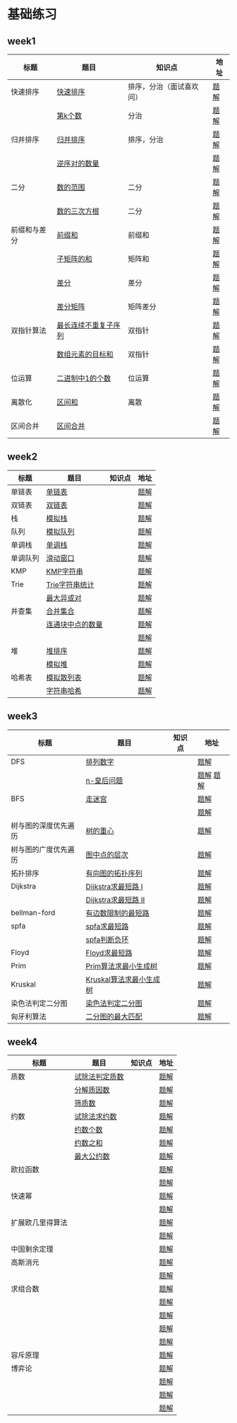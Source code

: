 # 基础练习

## week1

| 标题         | 题目                                                         | 知识点                   | 地址                                    |
| ------------ | ------------------------------------------------------------ | ------------------------ | --------------------------------------- |
| 快速排序     | [快速排序](https://www.acwing.com/problem/content/787/)      | 排序，分治（面试喜欢问） | [题解](/week1/QuickSort.java)           |
|              | [第k个数](https://www.acwing.com/problem/content/788/)       | 分治                     | [题解](/week1/KNumber.java)             |
| 归并排序     | [归并排序](https://www.acwing.com/problem/content/789/)      | 排序，分治               | [题解](/week1/MergeSort.java)           |
|              | [逆序对的数量](https://www.acwing.com/problem/content/790/)  |                          | [题解](/week1/NumberReversePairs.java)  |
| 二分         | [数的范围](https://www.acwing.com/problem/content/791/)      | 二分                     | [题解](/week1/NumberRange.java)         |
|              | [数的三次方根](https://www.acwing.com/problem/content/792/)  | 二分                     | [题解](/week1/NumCube.java)             |
| 前缀和与差分 | [前缀和](https://www.acwing.com/problem/content/description/797/) | 前缀和                   | [题解](/week1/PrefixSum.java)           |
|              | [子矩阵的和](https://www.acwing.com/problem/content/798/)    | 矩阵和                   | [题解](/week1/MatrixSum.java)           |
|              | [差分](https://www.acwing.com/problem/content/799/)          | 差分                     | [题解](/week1/Difference.java)          |
|              | [差分矩阵](https://www.acwing.com/problem/content/800/)      | 矩阵差分                 | [题解](/week1/MatrixDifferent.java)     |
| 双指针算法   | [最长连续不重复子序列](https://www.acwing.com/problem/content/801/) | 双指针                   | [题解](/week1/LongestNotRepeatStr.java) |
|              | [数组元素的目标和](https://www.acwing.com/problem/content/802/) | 双指针                   | [题解](/week1/ArrayTargetSum.java)      |
| 位运算       | [二进制中1的个数](https://www.acwing.com/problem/content/803/) | 位运算                   | [题解](/week1/NumberOneCount.java)      |
| 离散化       | [区间和](https://www.acwing.com/problem/content/804/)        | 离散                     | [题解](/week1/RangeSum.java)            |
| 区间合并     | [区间合并](https://www.acwing.com/problem/content/805/)      |                          | [题解](/week1/RangeMerge.java)          |



## week2

| 标题     | 题目                                                         | 知识点 | 地址                                 |
| -------- | ------------------------------------------------------------ | ------ | ------------------------------------ |
| 单链表   | [单链表](https://www.acwing.com/problem/content/828/)        |        | [题解](/week2/SigleList.java)        |
| 双链表   | [双链表](https://www.acwing.com/problem/content/829/)        |        | [题解](/week2/.java)                 |
| 栈       | [模拟栈](https://www.acwing.com/problem/content/830/)        |        | [题解](/week2/AcStack.java)          |
| 队列     | [模拟队列](https://www.acwing.com/problem/content/831/)      |        | [题解](/week2/SimulationQueue.java)  |
| 单调栈   | [单调栈](https://www.acwing.com/problem/content/832/)        |        | [题解](/week2/MonotonicStack.java)   |
| 单调队列 | [滑动窗口](https://www.acwing.com/problem/content/156/)      |        | [题解](/week2/SlidingWindow.java)    |
| KMP      | [KMP字符串](https://www.acwing.com/problem/content/833/)     |        | [题解](/week2/KMP.java)              |
| Trie     | [Trie字符串统计](https://www.acwing.com/problem/content/837/) |        | [题解](/week2/Trie.java)             |
|          | [最大异或对](https://www.acwing.com/problem/content/145/)    |        | [题解](/week2/MaxAndOr.java)         |
| 并查集   | [合并集合](https://www.acwing.com/problem/content/838/)      |        | [题解](/week2/MergeConllection.java) |
|          | [连通块中点的数量](https://www.acwing.com/problem/content/839/) |        | [题解](/week2/PointInBlock.java)     |
|          |                                                              |        | [题解](/week2/.java)                 |
| 堆       | [堆排序](https://www.acwing.com/problem/content/840/)        |        | [题解](/week2/HeapSort.java)         |
|          | [模拟堆](https://www.acwing.com/problem/content/841/)        |        | [题解](/week2/SimulationHeap.java)   |
| 哈希表   | [模拟散列表](https://www.acwing.com/problem/content/842/)    |        | [题解](/week2/MockHashTable.java)    |
|          | [字符串哈希](https://www.acwing.com/problem/content/843/)    |        | [题解](/week2/StrHash.java)          |



## week3

| 标题                 | 题目                                                         | 知识点 | 地址                                                         |
| -------------------- | ------------------------------------------------------------ | ------ | ------------------------------------------------------------ |
| DFS                  | [排列数字](https://www.acwing.com/problem/content/844/)      |        | [题解](/week3/StrHash.java)                                  |
|                      | [n-皇后问题](https://www.acwing.com/problem/content/845/)    |        | [题解](/week3/EightQueens.java)  [题解](/week3/EightQueens2.java) |
| BFS                  | [走迷宫](https://www.acwing.com/problem/content/846/)        |        | [题解](/week3/WalkMaze.java)                                 |
|                      |                                                              |        | [题解](/week3/.java)                                         |
| 树与图的深度优先遍历 | [树的重心](https://www.acwing.com/problem/content/848/)      |        | [题解](/week3/TreePoint.java)                                |
| 树与图的广度优先遍历 | [图中点的层次](https://www.acwing.com/problem/content/849/)  |        | [题解](/week3/PicLevel.java)                                 |
| 拓扑排序             | [有向图的拓扑序列](https://www.acwing.com/problem/content/850/) |        | [题解](/week3/TopologicalSort.java)                          |
| Dijkstra             | [Dijkstra求最短路 I](https://www.acwing.com/problem/content/851/) |        | [题解](/week3/DijkstraShortPath.java)                        |
|                      | [Dijkstra求最短路 II](https://www.acwing.com/problem/content/852/) |        | [题解](/week3/DijkstraShortPath2.java)                       |
| bellman-ford         | [有边数限制的最短路](https://www.acwing.com/problem/content/855/) |        | [题解](/week3/ShortWayLimit.java)                            |
| spfa                 | [spfa求最短路](https://www.acwing.com/problem/content/853/)  |        | [题解](/week3/Spfa.java)                                     |
|                      | [spfa判断负环](https://www.acwing.com/problem/content/854/)  |        | [题解](/week3/SpfaJudgenegative.java)                        |
| Floyd                | [Floyd求最短路](https://www.acwing.com/problem/content/856/) |        | [题解](/week3/Floyd.java)                                    |
| Prim                 | [Prim算法求最小生成树](https://www.acwing.com/problem/content/860/) |        | [题解](/week3/Prim.java)                                     |
| Kruskal              | [Kruskal算法求最小生成树](https://www.acwing.com/problem/content/861/) |        | [题解](/week3/Kruskal.java)                                  |
| 染色法判定二分图     | [染色法判定二分图](https://www.acwing.com/problem/content/862/) |        | [题解](/week3/DyeingBinaryPicture.java)                      |
| 匈牙利算法           | [二分图的最大匹配](https://www.acwing.com/problem/content/863/) |        | [题解](/week3/MaximumMatch.java)                             |



## week4

| 标题             | 题目                                                         | 知识点 | 地址                                      |
| ---------------- | ------------------------------------------------------------ | ------ | ----------------------------------------- |
| 质数             | [试除法判定质数](https://www.acwing.com/problem/content/868/) |        | [题解](/week4/DeterminePrimeNumbers.java) |
|                  | [分解质因数](https://www.acwing.com/problem/content/869/)    |        | [题解](/week4/DecomposePrimeFactors.java) |
|                  | [筛质数](https://www.acwing.com/problem/content/870/)        |        | [题解](/week4/SievePrimeNumber.java)      |
| 约数             | [试除法求约数](https://www.acwing.com/problem/content/871/)  |        | [题解](/week4/ApproximateNumber.java)     |
|                  | [约数个数](https://www.acwing.com/problem/content/872/)      |        | [题解](/week4/ApproximateCount.java)      |
|                  | [约数之和](https://www.acwing.com/problem/content/873/)      |        | [题解](/week4/ApproximateSum.java)        |
|                  | [最大公约数](https://www.acwing.com/problem/content/874/)    |        | [题解](/week4/MaxCommonDivisor.java)      |
| 欧拉函数         |                                                              |        | [题解](/week4/.java)                      |
|                  |                                                              |        | [题解](/week4/.java)                      |
| 快速幂           |                                                              |        | [题解](/week4/.java)                      |
|                  |                                                              |        | [题解](/week4/.java)                      |
| 扩展欧几里得算法 |                                                              |        | [题解](/week4/.java)                      |
|                  |                                                              |        | [题解](/week4/.java)                      |
| 中国剩余定理     |                                                              |        | [题解](/week4/.java)                      |
| 高斯消元         |                                                              |        | [题解](/week4/.java)                      |
|                  |                                                              |        | [题解](/week4/.java)                      |
| 求组合数         |                                                              |        | [题解](/week4/.java)                      |
|                  |                                                              |        | [题解](/week4/.java)                      |
|                  |                                                              |        | [题解](/week4/.java)                      |
|                  |                                                              |        | [题解](/week4/.java)                      |
|                  |                                                              |        | [题解](/week4/.java)                      |
| 容斥原理         |                                                              |        | [题解](/week4/.java)                      |
| 博弈论           |                                                              |        | [题解](/week4/.java)                      |
|                  |                                                              |        | [题解](/week4/.java)                      |
|                  |                                                              |        | [题解](/week4/.java)                      |
|                  |                                                              |        | [题解](/week4/.java)                      |

